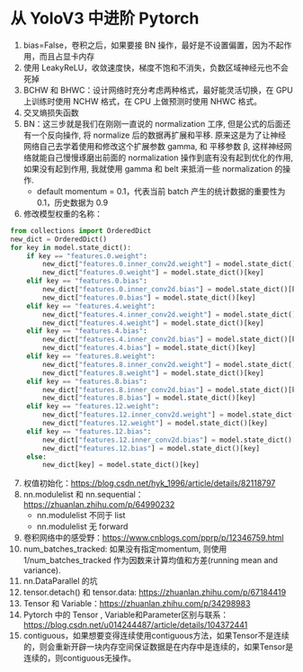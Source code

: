 # 从 YoloV3 中进阶 Pytorch

1. bias=False，卷积之后，如果要接 BN 操作，最好是不设置偏置，因为不起作用，而且占显卡内存
2. 使用 LeakyReLU，收敛速度快，梯度不饱和不消失，负数区域神经元也不会死掉
3. BCHW 和 BHWC：设计网络时充分考虑两种格式，最好能灵活切换，在 GPU 上训练时使用 NCHW 格式，在 CPU 上做预测时使用 NHWC 格式。
4. 交叉熵损失函数
5. BN：这三步就是我们在刚刚一直说的 normalization 工序, 但是公式的后面还有一个反向操作, 将 normalize 后的数据再扩展和平移. 原来这是为了让神经网络自己去学着使用和修改这个扩展参数 gamma, 和 平移参数 β, 这样神经网络就能自己慢慢琢磨出前面的 normalization 操作到底有没有起到优化的作用, 如果没有起到作用, 我就使用 gamma 和 belt 来抵消一些 normalization 的操作.
    - default momentum = 0.1，代表当前 batch 产生的统计数据的重要性为 0.1，历史数据为 0.9
6. 修改模型权重的名称：

```python
from collections import OrderedDict
new_dict = OrderedDict()
for key in model.state_dict():
	if key == "features.0.weight":
		new_dict["features.0.inner_conv2d.weight"] = model.state_dict()[key]
		new_dict["features.0.weight"] = model.state_dict()[key]
	elif key == "features.0.bias":
		new_dict["features.0.inner_conv2d.bias"] = model.state_dict()[key]
		new_dict["features.0.bias"] = model.state_dict()[key]
	elif key == "features.4.weight":
		new_dict["features.4.inner_conv2d.weight"] = model.state_dict()[key]
		new_dict["features.4.weight"] = model.state_dict()[key]
	elif key == "features.4.bias":
		new_dict["features.4.inner_conv2d.bias"] = model.state_dict()[key]
		new_dict["features.4.bias"] = model.state_dict()[key]
	elif key == "features.8.weight":
		new_dict["features.8.inner_conv2d.weight"] = model.state_dict()[key]
		new_dict["features.8.weight"] = model.state_dict()[key]
	elif key == "features.8.bias":
		new_dict["features.8.inner_conv2d.bias"] = model.state_dict()[key]
		new_dict["features.8.bias"] = model.state_dict()[key]
	elif key == "features.12.weight":
		new_dict["features.12.inner_conv2d.weight"] = model.state_dict()[key]
		new_dict["features.12.weight"] = model.state_dict()[key]
	elif key == "features.12.bias":
		new_dict["features.12.inner_conv2d.bias"] = model.state_dict()[key]
		new_dict["features.12.bias"] = model.state_dict()[key]
	else:
		new_dict[key] = model.state_dict()[key]
```
7. 权值初始化：https://blog.csdn.net/hyk_1996/article/details/82118797
8. nn.modulelist 和 nn.sequential：https://zhuanlan.zhihu.com/p/64990232
    - nn.modulelist 不同于 list
    - nn.modulelist 无 forward
9. 卷积网络中的感受野：https://www.cnblogs.com/pprp/p/12346759.html
10. num_batches_tracked: 如果没有指定momentum, 则使用1/num_batches_tracked 作为因数来计算均值和方差(running mean and variance).
11. nn.DataParallel 的坑
12. tensor.detach() 和 tensor.data: https://zhuanlan.zhihu.com/p/67184419
13. Tensor 和 Variable：https://zhuanlan.zhihu.com/p/34298983
14. Pytorch 中的 Tensor , Variable和Parameter区别与联系：https://blog.csdn.net/u014244487/article/details/104372441
15. contiguous，如果想要变得连续使用contiguous方法，如果Tensor不是连续的，则会重新开辟一块内存空间保证数据是在内存中是连续的，如果Tensor是连续的，则contiguous无操作。
